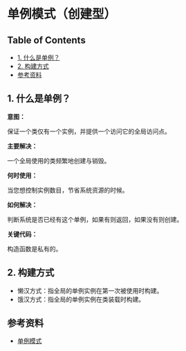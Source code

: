 # 单例模式（创建型）

Table of Contents
-----------------

* [1. 什么是单例？](#1-什么是单例)
* [2. 构建方式](#2-构建方式)
* [参考资料](#参考资料)





## 1. 什么是单例？

**意图：**

保证一个类仅有一个实例，并提供一个访问它的全局访问点。

**主要解决：**

一个全局使用的类频繁地创建与销毁。

**何时使用：**

当您想控制实例数目，节省系统资源的时候。

**如何解决：**

判断系统是否已经有这个单例，如果有则返回，如果没有则创建。

**关键代码：**

构造函数是私有的。





## 2. 构建方式

- 懒汉方式：指全局的单例实例在第一次被使用时构建。
- 饿汉方式：指全局的单例实例在类装载时构建。











## 参考资料

- [单例模式](https://www.runoob.com/design-pattern/singleton-pattern.html)